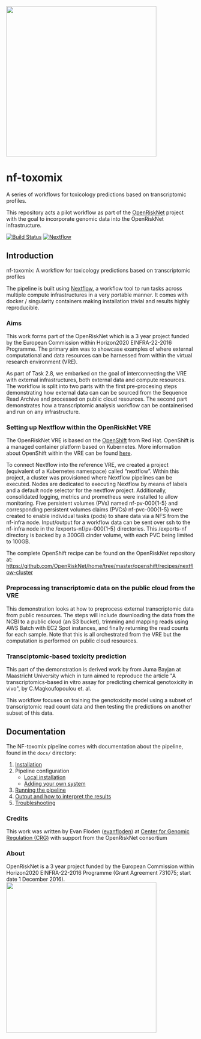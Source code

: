 
<img src="https://raw.githubusercontent.com/skptic/nf-toxomix/master/assets/orn_logo.png" width="400">


# nf-toxomix
A series of workflows for toxicology predictions based on transcriptomic profiles.

This repository acts a pilot workflow as part of the [OpenRiskNet](https://openrisknet.org/) project with the goal to
incorporate genomic data into the OpenRiskNet infrastructure.

[![Build Status](https://travis-ci.org/skptic/NF-toxomix.svg?branch=master)](https://travis-ci.org/skptic/NF-toxomix)
[![Nextflow](https://img.shields.io/badge/nextflow-%E2%89%A50.24.0-brightgreen.svg)](https://www.nextflow.io/)


## Introduction
nf-toxomix: A workflow for toxicology predictions based on transcriptomic profiles

The pipeline is built using [Nextflow](https://www.nextflow.io), a workflow tool to run tasks across multiple compute
infrastructures in a very portable manner. It comes with docker / singularity containers making installation trivial
and results highly reproducible.

### Aims

This work forms part of the OpenRiskNet which is a 3 year project funded by the European Commission within Horizon2020
EINFRA-22-2016 Programme. The primary aim was to showcase examples of where external computational and data resources
can be harnessed from within the virtual research environment (VRE).

As part of Task 2.8, we embarked on the goal of interconnecting the VRE with external infrastructures, both external
data and compute resources. The workflow is split into two parts with the first pre-procesing steps demonstrating
how external data can can be sourced from the Sequence Read Archive and processed on public cloud resources.
The second part demonstrates how a transcriptomic analysis workflow can be containerised and run on any infrastructure.


### Setting up Nextflow within the OpenRiskNet VRE

The OpenRiskNet VRE is based on the [OpenShift](https://www.openshift.com/) from Red Hat. OpenShift is a managed
container platform based on Kubernetes. More information about OpenShift within the VRE can be
found [here](https://github.com/OpenRiskNet/home/tree/master/openshift).

To connect Nextflow into the reference VRE, we created a project (equivalent of a Kubernetes namespace) called “nextflow”.
Within this project, a cluster was provisioned where Nextflow pipelines can be executed. Nodes are dedicated to executing Nextflow
by means of labels and a default node selector for the nextflow project. Additionally, consolidated logging, metrics and prometheus
were installed to allow monitoring. Five persistent volumes (PVs) named nf-pv-000{1-5} and corresponding persistent volumes claims
(PVCs) nf-pvc-000{1-5} were created to enable individual tasks (pods) to share data via a NFS from the nf-infra node. Input/output
for a workflow data can be sent over ssh to the nf-infra node in the /exports-nf/pv-000{1-5} directories. This /exports-nf directory
is backed by a 300GB cinder volume, with each PVC being limited to 100GB.

The complete OpenShift recipe can be found on the OpenRiskNet repository at:
https://github.com/OpenRiskNet/home/tree/master/openshift/recipes/nextflow-cluster


### Preprocessing transcriptomic data on the public cloud from the VRE

This demonstration looks at how to preprocess external transcriptomic data from public resources. The steps will include
downloading the data from the NCBI to a public cloud (an S3 bucket), trimming and mapping reads using AWS Batch with
EC2 Spot instances, and finally returning the read counts for each sample. Note that this is all orchestrated from the VRE
but the computation is performed on public cloud resources.


### Transciptomic-based toxicity prediction

This part of the demonstration is derived work by from Juma Bayjan at Maastricht University which in turn aimed to reproduce
the article "A transcriptomics-based in vitro assay for predicting chemical genotoxicity in vivo", by C.Magkoufopoulou et. al.

This workflow focuses on training the genotoxicity model using a subset of transcriptomic read count data and then testing the
predictions on another subset of this data.


## Documentation
The NF-toxomix pipeline comes with documentation about the pipeline, found in the `docs/` directory:

1. [Installation](docs/installation.md)
2. Pipeline configuration
    * [Local installation](docs/configuration/local.md)
    * [Adding your own system](docs/configuration/adding_your_own.md)
3. [Running the pipeline](docs/usage.md)
4. [Output and how to interpret the results](docs/output.md)
5. [Troubleshooting](docs/troubleshooting.md)

### Credits
This work was written by Evan Floden ([evanfloden](https://github.com/evanfloden)) at [Center for Genomic Regulation (CRG)](http://www.crg.eu) with
support from the OpenRiskNet consortium

### About
OpenRiskNet is a 3 year project funded by the European Commission within Horizon2020 EINFRA-22-2016 Programme (Grant Agreement 731075; start date 1 December 2016).
<img src="https://raw.githubusercontent.com/skptic/nf-toxomix/master/assets/EU-logo.png" width="400">
